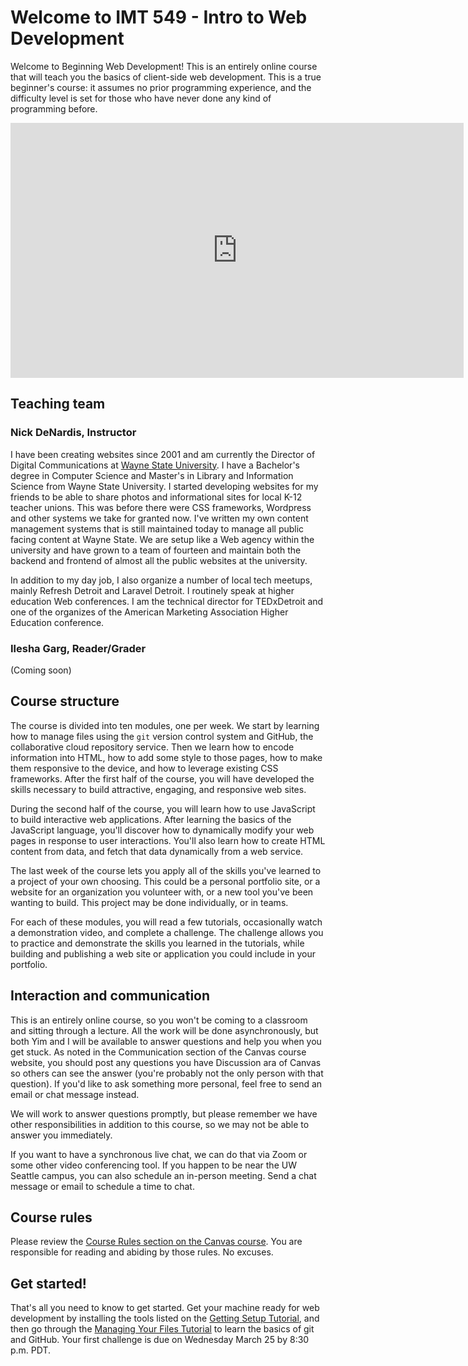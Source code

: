 # Welcome to IMT 549 - Intro to Web Development

Welcome to Beginning Web Development! This is an entirely online course that will teach you the basics of client-side web development. This is a true beginner's course: it assumes no prior programming experience, and the difficulty level is set for those who have never done any kind of programming before.

<iframe width="725" height="408" title="IMT 549 Welcome" src="https://www.youtube.com/embed/NAKyoc2KoFg" frameborder="0" allow="accelerometer; autoplay; encrypted-media; gyroscope; picture-in-picture" allowfullscreen></iframe>

## Teaching team

### Nick DeNardis, Instructor

I have been creating websites since 2001 and am currently the Director of Digital Communications at [Wayne State University](https://wayne.edu). I have a Bachelor's degree in Computer Science and Master's in Library and Information Science from Wayne State University. I started developing websites for my friends to be able to share photos and informational sites for local K-12 teacher unions. This was before there were CSS frameworks, Wordpress and other systems we take for granted now. I've written my own content management systems that is still maintained today to manage all public facing content at Wayne State. We are setup like a Web agency within the university and have grown to a team of fourteen and maintain both the backend and frontend of almost all the public websites at the university.

In addition to my day job, I also organize a number of local tech meetups, mainly Refresh Detroit and Laravel Detroit. I routinely speak at higher education Web conferences. I am the technical director for TEDxDetroit and one of the organizes of the American Marketing Association Higher Education conference.

### Ilesha Garg, Reader/Grader

(Coming soon)

## Course structure

The course is divided into ten modules, one per week. We start by learning how to manage files using the `git` version control system and GitHub, the collaborative cloud repository service. Then we learn how to encode information into HTML, how to add some style to those pages, how to make them responsive to the device, and how to leverage existing CSS frameworks. After the first half of the course, you will have developed the skills necessary to build attractive, engaging, and responsive web sites.

During the second half of the course, you will learn how to use JavaScript to build interactive web applications. After learning the basics of the JavaScript language, you'll discover how to dynamically modify your web pages in response to user interactions. You'll also learn how to create HTML content from data, and fetch that data dynamically from a web service.

The last week of the course lets you apply all of the skills you've learned to a project of your own choosing. This could be a personal portfolio site, or a website for an organization you volunteer with, or a new tool you've been wanting to build. This project may be done individually, or in teams.

For each of these modules, you will read a few tutorials, occasionally watch a demonstration video, and complete a challenge. The challenge allows you to practice and demonstrate the skills you learned in the tutorials, while building and publishing a web site or application you could include in your portfolio.

## Interaction and communication

This is an entirely online course, so you won't be coming to a classroom and sitting through a lecture. All the work will be done asynchronously, but both Yim and I will be available to answer questions and help you when you get stuck. As noted in the Communication section of the Canvas course website, you should post any questions you have Discussion ara of Canvas so others can see the answer (you're probably not the only person with that question). If you'd like to ask something more personal, feel free to send an email or chat message instead.

We will work to answer questions promptly, but please remember we have other responsibilities in addition to this course, so we may not be able to answer you immediately.

If you want to have a synchronous live chat, we can do that via Zoom or some other video conferencing tool. If you happen to be near the UW Seattle campus, you can also schedule an in-person meeting. Send a chat message or email to schedule a time to chat.

## Course rules

Please review the [Course Rules section on the Canvas course](https://canvas.uw.edu/courses/1375712). You are responsible for reading and abiding by those rules. No excuses.

## Get started!

That's all you need to know to get started. Get your machine ready for web development by installing the tools listed on the [Getting Setup Tutorial](./getting-setup), and then go through the [Managing Your Files Tutorial](./managing-files) to learn the basics of git and GitHub. Your first challenge is due on Wednesday March 25 by 8:30 p.m. PDT.